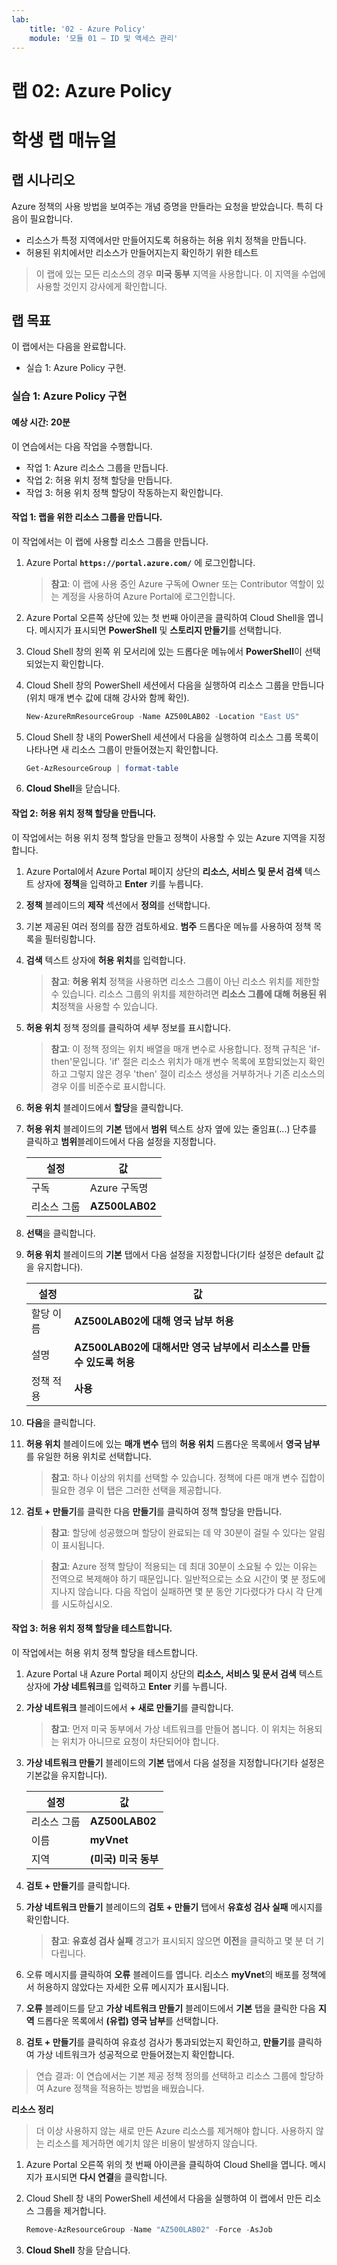 ```yaml
---
lab:
    title: '02 - Azure Policy'
    module: '모듈 01 – ID 및 액세스 관리'
---
```


# 랩 02: Azure Policy
# 학생 랩 매뉴얼

## 랩 시나리오

Azure 정책의 사용 방법을 보여주는 개념 증명을 만들라는 요청을 받았습니다. 특히 다음이 필요합니다.

- 리소스가 특정 지역에서만 만들어지도록 허용하는 허용 위치 정책을 만듭니다.
- 허용된 위치에서만 리소스가 만들어지는지 확인하기 위한 테스트

> 이 랩에 있는 모든 리소스의 경우 **미국 동부** 지역을 사용합니다. 이 지역을 수업에 사용할 것인지 강사에게 확인합니다. 

## 랩 목표

이 랩에서는 다음을 완료합니다.

- 실습 1: Azure Policy 구현. 

### 실습 1: Azure Policy 구현

#### 예상 시간: 20분

이 연습에서는 다음 작업을 수행합니다.

- 작업 1: Azure 리소스 그룹을 만듭니다. 
- 작업 2: 허용 위치 정책 할당을 만듭니다.
- 작업 3: 허용 위치 정책 할당이 작동하는지 확인합니다. 

#### 작업 1: 랩을 위한 리소스 그룹을 만듭니다. 

이 작업에서는 이 랩에 사용할 리소스 그룹을 만듭니다. 

1. Azure Portal **`https://portal.azure.com/`** 에 로그인합니다.

    >**참고**: 이 랩에 사용 중인 Azure 구독에 Owner 또는 Contributor 역할이 있는 계정을 사용하여 Azure Portal에 로그인합니다.

1. Azure Portal 오른쪽 상단에 있는 첫 번째 아이콘을 클릭하여 Cloud Shell을 엽니다. 메시지가 표시되면 **PowerShell** 및 **스토리지 만들기**를 선택합니다.

1. Cloud Shell 창의 왼쪽 위 모서리에 있는 드롭다운 메뉴에서 **PowerShell**이 선택되었는지 확인합니다.

1. Cloud Shell 창의 PowerShell 세션에서 다음을 실행하여 리소스 그룹을 만듭니다(위치 매개 변수 값에 대해 강사와 함께 확인).

    ```powershell
    New-AzureRmResourceGroup -Name AZ500LAB02 -Location "East US"
    ```

1. Cloud Shell 창 내의 PowerShell 세션에서 다음을 실행하여 리소스 그룹 목록이 나타나면 새 리소스 그룹이 만들어졌는지 확인합니다.

    ```powershell
    Get-AzResourceGroup | format-table
    ```

1. **Cloud Shell**을 닫습니다.

#### 작업 2: 허용 위치 정책 할당을 만듭니다.

이 작업에서는 허용 위치 정책 할당을 만들고 정책이 사용할 수 있는 Azure 지역을 지정합니다. 

1. Azure Portal에서 Azure Portal 페이지 상단의 **리소스, 서비스 및 문서 검색** 텍스트 상자에 **정책**을 입력하고 **Enter** 키를 누릅니다.

1. **정책** 블레이드의 **제작** 섹션에서 **정의**를 선택합니다.

1. 기본 제공된 여러 정의를 잠깐 검토하세요. **범주** 드롭다운 메뉴를 사용하여 정책 목록을 필터링합니다.

1. **검색** 텍스트 상자에 **허용 위치**를 입력합니다. 

   >**참고**: **허용 위치** 정책을 사용하면 리소스 그룹이 아닌 리소스 위치를 제한할 수 있습니다. 리소스 그룹의 위치를 제한하려면 **리소스 그룹에 대해 허용된 위치**정책을 사용할 수 있습니다.

1. **허용 위치** 정책 정의를 클릭하여 세부 정보를 표시합니다. 

   >**참고**: 이 정책 정의는 위치 배열을 매개 변수로 사용합니다. 정책 규칙은 'if-then'문입니다. 'if' 절은 리소스 위치가 매개 변수 목록에 포함되었는지 확인하고 그렇지 않은 경우 'then' 절이 리소스 생성을 거부하거나 기존 리소스의 경우 이를 비준수로 표시합니다.

1. **허용 위치** 블레이드에서 **할당**을 클릭합니다.

1. **허용 위치** 블레이드의 **기본** 탭에서 **범위** 텍스트 상자 옆에 있는 줄임표(...) 단추를 클릭하고 **범위**블레이드에서 다음 설정을 지정합니다.

   |설정|값|
   |---|---|
   |구독|Azure 구독명|
   |리소스 그룹|**AZ500LAB02**|

1. **선택**을 클릭합니다.

1. **허용 위치** 블레이드의 **기본** 탭에서 다음 설정을 지정합니다(기타 설정은 default 값을 유지합니다).

   |설정|값|
   |---|---|
   |할당 이름|**AZ500LAB02에 대해 영국 남부 허용**|
   |설명|**AZ500LAB02에 대해서만 영국 남부에서 리소스를 만들 수 있도록 허용**|
   |정책 적용|**사용**|

1. **다음**을 클릭합니다.

1. **허용 위치** 블레이드에 있는 **매개 변수** 탭의 **허용 위치** 드롭다운 목록에서 **영국 남부**를 유일한 허용 위치로 선택합니다. 

   >**참고**: 하나 이상의 위치를 선택할 수 있습니다. 정책에 다른 매개 변수 집합이 필요한 경우 이 탭은 그러한 선택을 제공합니다. 

1. **검토 + 만들기**를 클릭한 다음 **만들기**를 클릭하여 정책 할당을 만듭니다. 

   >**참고**: 할당에 성공했으며 할당이 완료되는 데 약 30분이 걸릴 수 있다는 알림이 표시됩니다.

   >**참고**: Azure 정책 할당이 적용되는 데 최대 30분이 소요될 수 있는 이유는 전역으로 복제해야 하기 때문입니다. 일반적으로는 소요 시간이 몇 분 정도에 지나지 않습니다.  다음 작업이 실패하면 몇 분 동안 기다렸다가 다시 각 단계를 시도하십시오.

#### 작업 3: 허용 위치 정책 할당을 테스트합니다.

이 작업에서는 허용 위치 정책 할당을 테스트합니다. 

1. Azure Portal 내 Azure Portal 페이지 상단의 **리소스, 서비스 및 문서 검색** 텍스트 상자에 **가상 네트워크**를 입력하고 **Enter** 키를 누릅니다.

1. **가상 네트워크** 블레이드에서 **+ 새로 만들기**를 클릭합니다.

   >**참고**: 먼저 미국 동부에서 가상 네트워크를 만들어 봅니다. 이 위치는 허용되는 위치가 아니므로 요청이 차단되어야 합니다. 

1. **가상 네트워크 만들기** 블레이드의 **기본** 탭에서 다음 설정을 지정합니다(기타 설정은 기본값을 유지합니다).

    |설정|값|
    |---|---|
    |리소스 그룹|**AZ500LAB02**|
    |이름|**myVnet**|
    |지역|**(미국) 미국 동부**|

1. **검토 + 만들기**를 클릭합니다. 

1. **가상 네트워크 만들기** 블레이드의 **검토 + 만들기** 탭에서 **유효성 검사 실패** 메시지를 확인합니다. 

    > **참고**: **유효성 검사 실패** 경고가 표시되지 않으면 **이전**을 클릭하고 몇 분 더 기다립니다.

1. 오류 메시지를 클릭하여 **오류** 블레이드를 엽니다. 리소스 **myVnet**의 배포를 정책에서 허용하지 않았다는 자세한 오류 메시지가 표시됩니다.

1. **오류** 블레이드를 닫고 **가상 네트워크 만들기** 블레이드에서 **기본** 탭을 클릭한 다음 **지역** 드롭다운 목록에서 **(유럽) 영국 남부**를 선택합니다.

1. **검토 + 만들기**를 클릭하여 유효성 검사가 통과되었는지 확인하고, **만들기**를 클릭하여 가상 네트워크가 성공적으로 만들어졌는지 확인합니다. 

> 연습 결과: 이 연습에서는 기본 제공 정책 정의를 선택하고 리소스 그룹에 할당하여 Azure 정책을 적용하는 방법을 배웠습니다.

**리소스 정리**

> 더 이상 사용하지 않는 새로 만든 Azure 리소스를 제거해야 합니다. 사용하지 않는 리소스를 제거하면 예기치 않은 비용이 발생하지 않습니다.

1. Azure Portal 오른쪽 위의 첫 번째 아이콘을 클릭하여 Cloud Shell을 엽니다. 메시지가 표시되면 **다시 연결**을 클릭합니다.

1. Cloud Shell 창 내의 PowerShell 세션에서 다음을 실행하여 이 랩에서 만든 리소스 그룹을 제거합니다.
  
    ```powershell
    Remove-AzResourceGroup -Name "AZ500LAB02" -Force -AsJob
    ```

1.  **Cloud Shell** 창을 닫습니다. 
